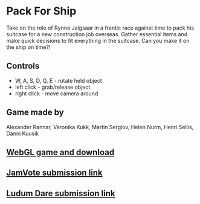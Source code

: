 # Pack For Ship

Take on the role of Rynno Jalgsaar in a frantic race against time to pack his suitcase for a new construction job overseas. Gather essential items and make quick decisions to fit everything in the suitcase. Can you make it on the ship on time?!

## Controls
* W, A, S, D, Q, E - rotate held object 
* left click - grab/release object
* right click - move camera around

## Game made by
Alexander Rannar, Veronika Kukk, Martin Serglov, Helen Nurm, Henri Sellis, Danni Kuusik

## [WebGL game and download](https://ron88.itch.io/pack-for-ship)

## [JamVote submission link](https://vote.aptgg.ee/event/utgj23/team/6251883517706240)

## [Ludum Dare submission link](https://ldjam.com/events/ludum-dare/54/$377923)